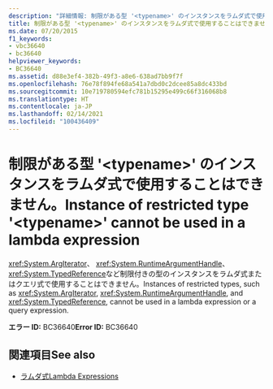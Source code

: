 ```yaml
---
description: "詳細情報: 制限がある型 '<typename>' のインスタンスをラムダ式で使用することはできません"
title: 制限がある型 '<typename>' のインスタンスをラムダ式で使用することはできません。
ms.date: 07/20/2015
f1_keywords:
- vbc36640
- bc36640
helpviewer_keywords:
- BC36640
ms.assetid: d88e3ef4-382b-49f3-a8e6-638ad7bb9f7f
ms.openlocfilehash: 76e78f894fe68a541a7dbd0c2dcee85a8dc433bd
ms.sourcegitcommit: 10e719780594efc781b15295e499c66f316068b8
ms.translationtype: HT
ms.contentlocale: ja-JP
ms.lasthandoff: 02/14/2021
ms.locfileid: "100436409"
---
```

# <a name="instance-of-restricted-type-typename-cannot-be-used-in-a-lambda-expression"></a><span data-ttu-id="fd317-103">制限がある型 '\<typename>' のインスタンスをラムダ式で使用することはできません。</span><span class="sxs-lookup"><span data-stu-id="fd317-103">Instance of restricted type '\<typename>' cannot be used in a lambda expression</span></span>

<span data-ttu-id="fd317-104"><xref:System.ArgIterator>、 <xref:System.RuntimeArgumentHandle>、 <xref:System.TypedReference>など制限付きの型のインスタンスをラムダ式またはクエリ式で使用することはできません。</span><span class="sxs-lookup"><span data-stu-id="fd317-104">Instances of restricted types, such as <xref:System.ArgIterator>, <xref:System.RuntimeArgumentHandle>, and <xref:System.TypedReference>, cannot be used in a lambda expression or a query expression.</span></span>  
  
 <span data-ttu-id="fd317-105">**エラー ID:** BC36640</span><span class="sxs-lookup"><span data-stu-id="fd317-105">**Error ID:** BC36640</span></span>  
  
## <a name="see-also"></a><span data-ttu-id="fd317-106">関連項目</span><span class="sxs-lookup"><span data-stu-id="fd317-106">See also</span></span>

- [<span data-ttu-id="fd317-107">ラムダ式</span><span class="sxs-lookup"><span data-stu-id="fd317-107">Lambda Expressions</span></span>](../programming-guide/language-features/procedures/lambda-expressions.md)
